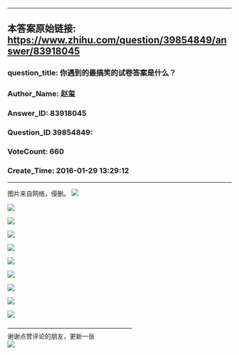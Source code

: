 ----------------------------------------
## 本答案原始链接: https://www.zhihu.com/question/39854849/answer/83918045
### question_title: 你遇到的最搞笑的试卷答案是什么？
### Author_Name: 赵玺
### Answer_ID: 83918045
### Question_ID 39854849: 
### VoteCount: 660
### Create_Time: 2016-01-29 13:29:12
----------------------------------------
图片来自网络，侵删。 ![](/home/shimeng/code_for_test/learn_bs4/zhihu_to_md_git/image/615a091de9ea57f9a606e8ce33dde457_r.png)

  
  
![](/home/shimeng/code_for_test/learn_bs4/zhihu_to_md_git/image/f8acc0c27d15fcfd8b2c9682aabe6633_r.png)

  
  
![](/home/shimeng/code_for_test/learn_bs4/zhihu_to_md_git/image/082f3c67fc1109efd7f6b6d2b94d5eba_r.png)

  
![](/home/shimeng/code_for_test/learn_bs4/zhihu_to_md_git/image/779a640b7433fe493bcbc09cae3a7c45_r.png)

  
![](/home/shimeng/code_for_test/learn_bs4/zhihu_to_md_git/image/a1e43e58c01f1e36630f4a1394811b67_r.png)

  
![](/home/shimeng/code_for_test/learn_bs4/zhihu_to_md_git/image/8cb55a685889a094c1cd4df41ce1b1aa_r.png)

  
![](/home/shimeng/code_for_test/learn_bs4/zhihu_to_md_git/image/0838fb7d2c9d61070605148ab57f90cb_r.png)


![](/home/shimeng/code_for_test/learn_bs4/zhihu_to_md_git/image/479b814a1e1b96a0bd996777a2b1b83b_r.png)

  
![](/home/shimeng/code_for_test/learn_bs4/zhihu_to_md_git/image/1f3dc195f826e81583b48c6e6cf92d04_r.png)

  
![](/home/shimeng/code_for_test/learn_bs4/zhihu_to_md_git/image/6c2e919d607e3de1ad8684580ebc70e0_r.png)

  
————————————————————  
谢谢点赞评论的朋友，更新一张  
![](/home/shimeng/code_for_test/learn_bs4/zhihu_to_md_git/image/1f803a37fe8cb55fcc9fad43ec13571b_r.png)



